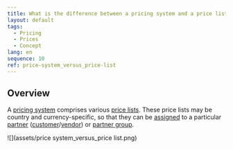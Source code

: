 ```yaml
---
title: What is the difference between a pricing system and a price list?
layout: default
tags:
  - Pricing
  - Prices
  - Concept
lang: en
sequence: 10
ref: price-system_versus_price-list
---
```


## Overview
A [pricing system](Add_price-system) comprises various [price lists](Add_price-list). These price lists may be country and currency-specific, so that they can be [assigned](Assign_prices_to_partner) to a particular [partner](New_Business_Partner) ([customer](New_business_partner_customer)/[vendor](New_business_partner_vendor)) or [partner group](New_Business_Partner_Group).

![](assets/price system_versus_price list.png)
